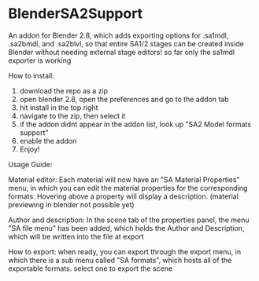 # BlenderSA2Support
An addon for Blender 2.8, which adds exporting options for .sa1mdl, .sa2bmdl, and .sa2blvl, so that entire SA1/2 stages can be created inside Blender without needing external stage editors!
so far only the sa1mdl exporter is working

How to install:
  1. download the repo as a zip
  2. open blender 2.8, open the preferences and go to the addon tab
  3. hit install in the top right
  4. navigate to the zip, then select it
  5. if the addon didnt appear in the addon list, look up "SA2 Model formats support"
  6. enable the addon
  7. Enjoy!

Usage Guide:

Material editor:
  Each material will now have an "SA Material Properties" menu, in which you can edit the material properties for the corresponding formats. Hovering above a property will display a description. (material previewing in blender not possible yet)
 
Author and description:
  In the scene tab of the properties panel, the menu "SA file menu" has been added, which holds the Author and Description, which will be written into the file at export
 
How to export:
  when ready, you can export through the export menu, in which there is a sub menu called "SA formats", which hosts all of the exportable formats. select one to export the scene
